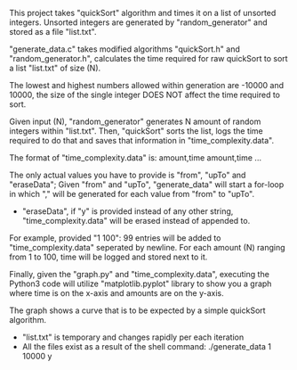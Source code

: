 This project takes "quickSort" algorithm and times it on a list of unsorted integers.
Unsorted integers are generated by "random_generator" and stored as a file "list.txt".

"generate_data.c" takes modified algorithms "quickSort.h" and "random_generator.h",
calculates the time required for raw quickSort to sort a list "list.txt" of size (N).

The lowest and highest numbers allowed within generation are -10000 and 10000,
the size of the single integer DOES NOT affect the time required to sort.


Given input (N), "random_generator" generates N amount of random integers within "list.txt".
Then, "quickSort" sorts the list, logs the time required to do that and saves that
information in "time_complexity.data".

The format of "time_complexity.data" is:
amount,time 
amount,time
...

The only actual values you have to provide is "from", "upTo" and "eraseData";
Given "from" and "upTo", "generate_data" will start a for-loop in which "<amount>,<time>" will
be generated for each value from "from" to "upTo".

- "eraseData", if "y" is provided instead of any other string, "time_complexity.data"
will be erased instead of appended to.

For example, provided "1 100":
99 entries will be added to "time_complexity.data" seperated by newline.
For each amount (N) ranging from 1 to 100, time will be logged and stored next to it.

Finally,
given the "graph.py" and "time_complexity.data", executing the Python3 code will
utilize "matplotlib.pyplot" library to show you a graph where time is on the
x-axis and amounts are on the y-axis.

The graph shows a curve that is to be expected by a simple quickSort algorithm.

- "list.txt" is temporary and changes rapidly per each iteration
- All the files exist as a result of the shell command:
./generate_data 1 10000 y
